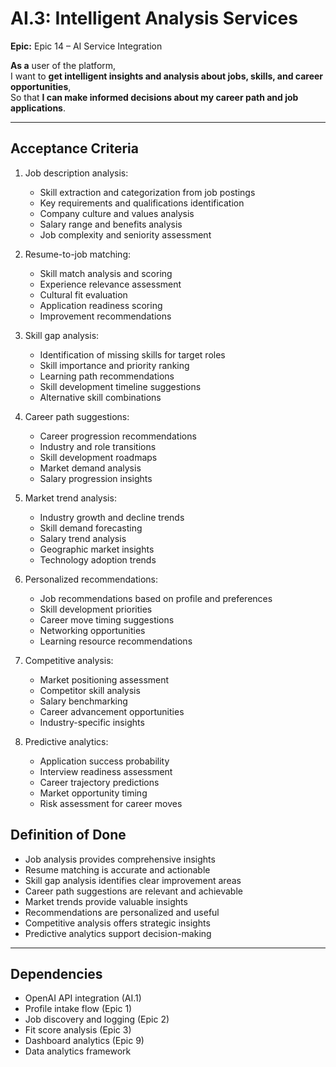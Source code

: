 # AI.3: Intelligent Analysis Services

**Epic:** Epic 14 – AI Service Integration

**As a** user of the platform,  
I want to **get intelligent insights and analysis about jobs, skills, and career opportunities**,  
So that **I can make informed decisions about my career path and job applications**.

---

## Acceptance Criteria

1. Job description analysis:
   - Skill extraction and categorization from job postings
   - Key requirements and qualifications identification
   - Company culture and values analysis
   - Salary range and benefits analysis
   - Job complexity and seniority assessment

2. Resume-to-job matching:
   - Skill match analysis and scoring
   - Experience relevance assessment
   - Cultural fit evaluation
   - Application readiness scoring
   - Improvement recommendations

3. Skill gap analysis:
   - Identification of missing skills for target roles
   - Skill importance and priority ranking
   - Learning path recommendations
   - Skill development timeline suggestions
   - Alternative skill combinations

4. Career path suggestions:
   - Career progression recommendations
   - Industry and role transitions
   - Skill development roadmaps
   - Market demand analysis
   - Salary progression insights

5. Market trend analysis:
   - Industry growth and decline trends
   - Skill demand forecasting
   - Salary trend analysis
   - Geographic market insights
   - Technology adoption trends

6. Personalized recommendations:
   - Job recommendations based on profile and preferences
   - Skill development priorities
   - Career move timing suggestions
   - Networking opportunities
   - Learning resource recommendations

7. Competitive analysis:
   - Market positioning assessment
   - Competitor skill analysis
   - Salary benchmarking
   - Career advancement opportunities
   - Industry-specific insights

8. Predictive analytics:
   - Application success probability
   - Interview readiness assessment
   - Career trajectory predictions
   - Market opportunity timing
   - Risk assessment for career moves

## Definition of Done

- Job analysis provides comprehensive insights
- Resume matching is accurate and actionable
- Skill gap analysis identifies clear improvement areas
- Career path suggestions are relevant and achievable
- Market trends provide valuable insights
- Recommendations are personalized and useful
- Competitive analysis offers strategic insights
- Predictive analytics support decision-making

---

## Dependencies

- OpenAI API integration (AI.1)
- Profile intake flow (Epic 1)
- Job discovery and logging (Epic 2)
- Fit score analysis (Epic 3)
- Dashboard analytics (Epic 9)
- Data analytics framework 